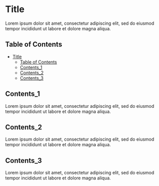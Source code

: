 # Title

Lorem ipsum dolor sit amet, consectetur adipiscing elit, sed do eiusmod tempor incididunt ut labore et dolore magna aliqua.

## Table of Contents

- [Title](#title)
  - [Table of Contents](#table-of-contents)
  - [Contents_1](#contents1)
  - [Contents_2](#contents2)
  - [Contents_3](#contents3)

## Contents_1

Lorem ipsum dolor sit amet, consectetur adipiscing elit, sed do eiusmod tempor incididunt ut labore et dolore magna aliqua.

## Contents_2

Lorem ipsum dolor sit amet, consectetur adipiscing elit, sed do eiusmod tempor incididunt ut labore et dolore magna aliqua.

## Contents_3

Lorem ipsum dolor sit amet, consectetur adipiscing elit, sed do eiusmod tempor incididunt ut labore et dolore magna aliqua.
